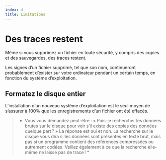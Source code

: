 ```yaml
---
index: 4
title: Limitations
---
```

# Des traces restent

Même si vous supprimez un fichier en toute sécurité, y compris des copies et des sauvegardes, des traces restent.

Les signes d’un fichier supprimé, tel que son nom, continueront probablement d’exister sur votre ordinateur pendant un certain temps, en fonction du système d’exploitation.

## Formatez le disque entier

L’installation d’un nouveau système d’exploitation est le seul moyen de s’assurer à 100% que les enregistrements d’un fichier ont été effacés.

> * Vous vous demandez peut-être : « Puis-je rechercher les données brutes sur le disque pour voir s’il existe des copies des données quelque part ? » La réponse est oui et non. La recherche sur le disque vous dira si les données sont présentes en texte brut, mais pas si un programme contient des références compressées ou autrement codées. Veillez également à ce que la recherche elle-même ne laisse pas de trace ! *